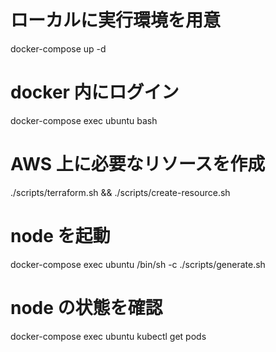# ローカルに実行環境を用意

docker-compose up -d

# docker 内にログイン

docker-compose exec ubuntu bash

# AWS 上に必要なリソースを作成

./scripts/terraform.sh && ./scripts/create-resource.sh

# node を起動

docker-compose exec ubuntu /bin/sh -c ./scripts/generate.sh

# node の状態を確認

docker-compose exec ubuntu kubectl get pods

